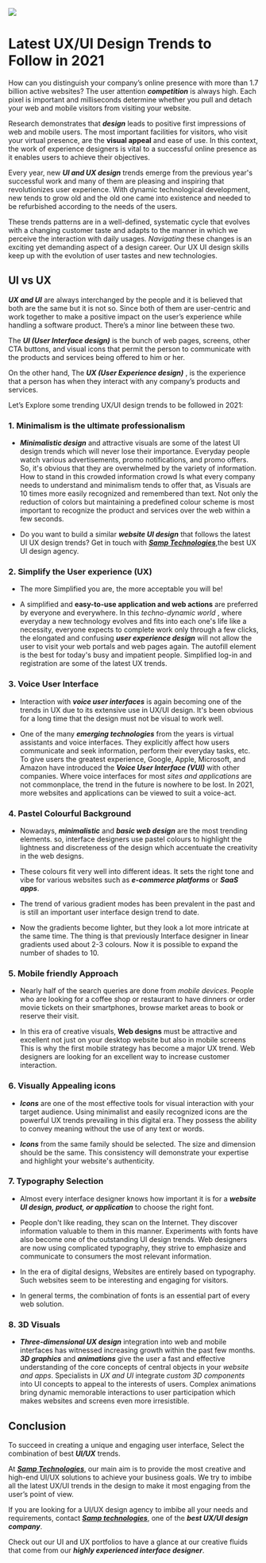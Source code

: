 
![](https://samptechnologies.com/public/blog/Fri%20Mar%2026%202021%2007:45:09%20GMT+0000%20(Coordinated%20Universal%20Time)Blog3.png)

  


# Latest UX/UI Design Trends to Follow in 2021

How can you distinguish your company’s online presence with more than 1.7 billion active websites? The user attention ***competition*** is always high. Each pixel is important and milliseconds determine whether you pull and detach your web and mobile visitors from visiting your website.

Research demonstrates that ***design*** leads to positive first impressions of web and mobile users. The most important facilities for visitors, who visit your virtual presence, are the **visual appeal** and ease of use. In this context, the work of experience designers is vital to a successful online presence as it enables users to achieve their objectives.

Every year, new ***UI and UX design*** trends emerge from the previous year's successful work and many of them are pleasing and inspiring that revolutionizes user experience. With dynamic technological development, new tends to grow old and the old one came into existence and needed to be refurbished according to the needs of the users.

These trends patterns are in a well-defined, systematic cycle that evolves with a changing customer taste and adapts to the manner in which we perceive the interaction with daily usages. *Navigating* these changes is an exciting yet demanding aspect of a design career. Our UX UI design skills keep up with the evolution of user tastes and new technologies.

## UI vs UX

***UX and UI*** are always interchanged by the people and it is believed that both are the same but it is not so. Since both of them are user-centric and work together to make a positive impact on the user’s experience while handling a software product. There’s a minor line between these two.

The ***UI (User Interface design)*** is the bunch of web pages, screens, other CTA buttons, and visual icons that permit the person to communicate with the products and services being offered to him or her.

On the other hand, The ***UX (User Experience design)*** , is the experience that a person has when they interact with any company’s products and services.

Let’s Explore some trending UX/UI design trends to be followed in 2021:

### 1. Minimalism is the ultimate professionalism

- ***Minimalistic design*** and attractive visuals are some of the latest UI design trends which will never lose their importance. Everyday people watch various advertisements, promo notifications, and promo offers. So, it's obvious that they are overwhelmed by the variety of information. How to stand in this crowded information crowd Is what every company needs to understand and minimalism tends to offer that, as Visuals are 10 times more easily recognized and remembered than text. Not only the reduction of colors but maintaining a predefined colour scheme is most important to recognize the product and services over the web within a few seconds.

- Do you want to build a similar ***website UI design*** that follows the latest UI UX design trends? Get in touch with [***Samp Technologies***](https://samptechnologies.com/),the best UX UI design agency.

### 2. Simplify the User experience (UX)

- The more Simplified you are, the more acceptable you will be!

- A simplified and **easy-to-use application and web actions** are preferred by everyone and everywhere. In this *techno-dynamic world* , where everyday a new technology evolves and fits into each one's life like a necessity, everyone expects to complete work only through a few clicks, the elongated and confusing ***user experience design*** will not allow the user to visit your web portals and web pages again. The autofill element is the best for today's busy and impatient people. Simplified log-in and registration are some of the latest UX trends.

### 3. Voice User Interface

- Interaction with ***voice user interfaces*** is again becoming one of the trends in UX due to its extensive use in UX/UI design. It's been obvious for a long time that the design must not be visual to work well.

- One of the many ***emerging technologies*** from the years is virtual assistants and voice interfaces. They explicitly affect how users communicate and seek information, perform their everyday tasks, etc. To give users the greatest experience, Google, Apple, Microsoft, and Amazon have introduced the ***Voice User Interface (VUI)*** with other companies. Where voice interfaces for most *sites and applications* are not commonplace, the trend in the future is nowhere to be lost. In 2021, more websites and applications can be viewed to suit a voice-act.

### 4. Pastel Colourful Background

- Nowadays, ***minimalistic*** and ***basic web design*** are the most trending elements. so, interface designers use pastel colours to highlight the lightness and discreteness of the design which accentuate the creativity in the web designs.

- These colours fit very well into different ideas. It sets the right tone and vibe for various websites such as ***e-commerce platforms*** or ***SaaS apps***.

- The trend of various gradient modes has been prevalent in the past and is still an important user interface design trend to date.

- Now the gradients become lighter, but they look a lot more intricate at the same time. The thing is that previously Interface designer in linear gradients used about 2-3 colours. Now it is possible to expand the number of shades to 10.

### 5. Mobile friendly Approach

- Nearly half of the search queries are done from *mobile devices*. People who are looking for a coffee shop or restaurant to have dinners or order movie tickets on their smartphones, browse market areas to book or reserve their visit.

- In this era of creative visuals, **Web designs** must be attractive and excellent not just on your desktop website but also in mobile screens This is why the first mobile strategy has become a major UX trend. Web designers are looking for an excellent way to increase customer interaction.

### 6. Visually Appealing icons

- ***Icons*** are one of the most effective tools for visual interaction with your target audience. Using minimalist and easily recognized icons are the powerful UX trends prevailing in this digital era. They possess the ability to convey meaning without the use of any text or words.

- ***Icons*** from the same family should be selected. The size and dimension should be the same. This consistency will demonstrate your expertise and highlight your website's authenticity.

### 7. Typography Selection

- Almost every interface designer knows how important it is for a ***website UI design, product, or application*** to choose the right font.

- People don't like reading, they scan on the Internet. They discover information valuable to them in this manner. Experiments with fonts have also become one of the outstanding UI design trends. Web designers are now using complicated typography, they strive to emphasize and communicate to consumers the most relevant information.

- In the era of digital designs, Websites are entirely based on typography. Such websites seem to be interesting and engaging for visitors.

- In general terms, the combination of fonts is an essential part of every web solution.

### 8. 3D Visuals

- ***Three-dimensional UX design*** integration into web and mobile interfaces has witnessed increasing growth within the past few months. ***3D graphics*** and ***animations*** give the user a fast and effective understanding of the core concepts of central objects in your *website and apps*. Specialists in *UX and UI* integrate *custom 3D components* into UI concepts to appeal to the interests of users. Complex animations bring dynamic memorable interactions to user participation which makes websites and screens even more irresistible.

## Conclusion

To succeed in creating a unique and engaging user interface, Select the combination of best ***UI/UX*** trends.

At [***Samp Technologies***](https://samptechnologies.com/), our main aim is to provide the most creative and high-end UI/UX solutions to achieve your business goals. We try to imbibe all the latest UX/UI trends in the design to make it most engaging from the user’s point of view.

If you are looking for a UI/UX design agency to imbibe all your needs and requirements, contact [***Samp technologies***](https://samptechnologies.com/), one of the ***best UX/UI design company***.

Check out our UI and UX portfolios to have a glance at our creative fluids that come from our ***highly experienced interface designer***.